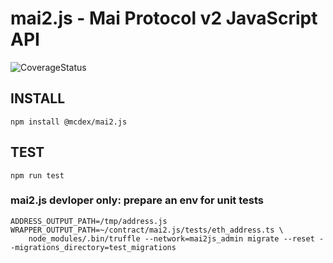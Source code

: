 # mai2.js - Mai Protocol v2 JavaScript API

![CoverageStatus](https://github.com/mcdexio/mai2.js/workflows/Coverage/badge.svg)

## INSTALL
```
npm install @mcdex/mai2.js
```

## TEST
```
npm run test
```

### mai2.js devloper only: prepare an env for unit tests

```
ADDRESS_OUTPUT_PATH=/tmp/address.js WRAPPER_OUTPUT_PATH=~/contract/mai2.js/tests/eth_address.ts \
    node_modules/.bin/truffle --network=mai2js_admin migrate --reset --migrations_directory=test_migrations
```
